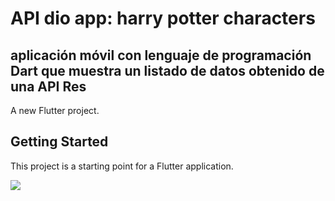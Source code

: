 # API dio app: harry potter characters
## aplicación móvil con lenguaje de programación Dart que muestra un listado de datos obtenido de una API Res

A new Flutter project.

## Getting Started

This project is a starting point for a Flutter application.

![](https://i.stack.imgur.com/snvqt.png)

